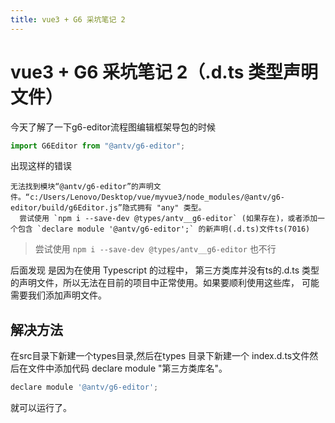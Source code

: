 ```yaml
---
title: vue3 + G6 采坑笔记 2
---
```


# vue3 + G6 采坑笔记 2（.d.ts 类型声明文件）

今天了解了一下g6-editor流程图编辑框架导包的时候

```js
import G6Editor from "@antv/g6-editor";
```

出现这样的错误

```
无法找到模块“@antv/g6-editor”的声明文件。“c:/Users/Lenovo/Desktop/vue/myvue3/node_modules/@antv/g6-editor/build/g6Editor.js”隐式拥有 "any" 类型。
  尝试使用 `npm i --save-dev @types/antv__g6-editor` (如果存在)，或者添加一个包含 `declare module '@antv/g6-editor';` 的新声明(.d.ts)文件ts(7016)
```

> 尝试使用 `npm i --save-dev @types/antv__g6-editor` 也不行

后面发现 是因为在使用 Typescript 的过程中， 第三方类库并没有ts的.d.ts 类型的声明文件，所以无法在目前的项目中正常使用。如果要顺利使用这些库， 可能需要我们添加声明文件。

## 解决方法

在src目录下新建一个types目录,然后在types 目录下新建一个 index.d.ts文件然后在文件中添加代码 declare module "第三方类库名"。

```js
declare module '@antv/g6-editor';
```

就可以运行了。

